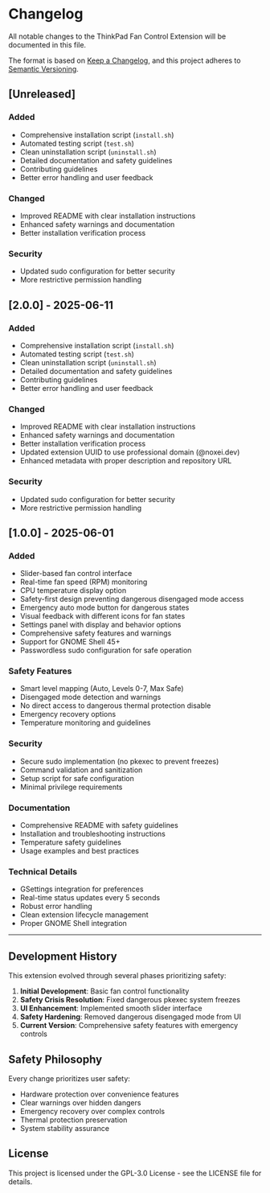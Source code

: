 # Changelog

All notable changes to the ThinkPad Fan Control Extension will be documented in this file.

The format is based on [Keep a Changelog](https://keepachangelog.com/en/1.0.0/),
and this project adheres to [Semantic Versioning](https://semver.org/spec/v2.0.0.html).

## [Unreleased]

### Added
- Comprehensive installation script (`install.sh`)
- Automated testing script (`test.sh`) 
- Clean uninstallation script (`uninstall.sh`)
- Detailed documentation and safety guidelines
- Contributing guidelines
- Better error handling and user feedback

### Changed
- Improved README with clear installation instructions
- Enhanced safety warnings and documentation
- Better installation verification process

### Security
- Updated sudo configuration for better security
- More restrictive permission handling

## [2.0.0] - 2025-06-11

### Added
- Comprehensive installation script (`install.sh`)
- Automated testing script (`test.sh`) 
- Clean uninstallation script (`uninstall.sh`)
- Detailed documentation and safety guidelines
- Contributing guidelines
- Better error handling and user feedback

### Changed
- Improved README with clear installation instructions
- Enhanced safety warnings and documentation
- Better installation verification process
- Updated extension UUID to use professional domain (@noxei.dev)
- Enhanced metadata with proper description and repository URL

### Security
- Updated sudo configuration for better security
- More restrictive permission handling

## [1.0.0] - 2025-06-01

### Added
- Slider-based fan control interface
- Real-time fan speed (RPM) monitoring
- CPU temperature display option
- Safety-first design preventing dangerous disengaged mode access
- Emergency auto mode button for dangerous states
- Visual feedback with different icons for fan states
- Settings panel with display and behavior options
- Comprehensive safety features and warnings
- Support for GNOME Shell 45+
- Passwordless sudo configuration for safe operation

### Safety Features
- Smart level mapping (Auto, Levels 0-7, Max Safe)
- Disengaged mode detection and warnings
- No direct access to dangerous thermal protection disable
- Emergency recovery options
- Temperature monitoring and guidelines

### Security
- Secure sudo implementation (no pkexec to prevent freezes)
- Command validation and sanitization
- Setup script for safe configuration
- Minimal privilege requirements

### Documentation
- Comprehensive README with safety guidelines
- Installation and troubleshooting instructions
- Temperature safety guidelines
- Usage examples and best practices

### Technical Details
- GSettings integration for preferences
- Real-time status updates every 5 seconds
- Robust error handling
- Clean extension lifecycle management
- Proper GNOME Shell integration

---

## Development History

This extension evolved through several phases prioritizing safety:

1. **Initial Development**: Basic fan control functionality
2. **Safety Crisis Resolution**: Fixed dangerous pkexec system freezes  
3. **UI Enhancement**: Implemented smooth slider interface
4. **Safety Hardening**: Removed dangerous disengaged mode from UI
5. **Current Version**: Comprehensive safety features with emergency controls

## Safety Philosophy

Every change prioritizes user safety:
- Hardware protection over convenience features
- Clear warnings over hidden dangers  
- Emergency recovery over complex controls
- Thermal protection preservation
- System stability assurance

## License

This project is licensed under the GPL-3.0 License - see the LICENSE file for details.
